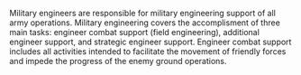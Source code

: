 Military engineers are responsible for military engineering support of all army operations.
Military engineering covers the accomplisment of three main tasks: engineer combat support (field engineering), additional engineer support, and strategic engineer support.
Engineer combat support includes all activities intended to facilitate the movement of friendly forces and impede the progress of the enemy ground operations.
